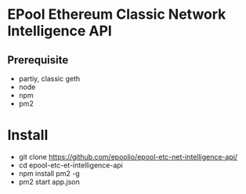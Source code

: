EPool Ethereum Classic Network Intelligence API
============

## Prerequisite
* partiy, classic geth
* node
* npm
* pm2

# Install
* git clone https://github.com/epoolio/epool-etc-net-intelligence-api/
* cd epool-etc-et-intelligence-api
* npm install pm2 -g
* pm2 start app.json


